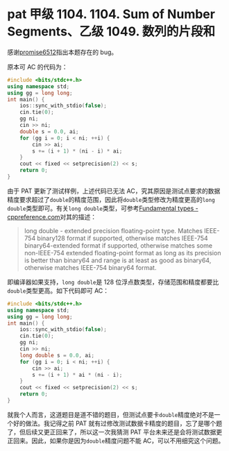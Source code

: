 # pat 甲级 1104. 1104. Sum of Number Segments、乙级 1049. 数列的片段和

感谢[promise6512](https://github.com/promise6512)指出本题存在的 bug。

原本可 AC 的代码为：

```cpp
#include <bits/stdc++.h>
using namespace std;
using gg = long long;
int main() {
    ios::sync_with_stdio(false);
    cin.tie(0);
    gg ni;
    cin >> ni;
    double s = 0.0, ai;
    for (gg i = 0; i < ni; ++i) {
        cin >> ai;
        s += (i + 1) * (ni - i) * ai;
    }
    cout << fixed << setprecision(2) << s;
    return 0;
}
```

由于 PAT 更新了测试样例，上述代码已无法 AC，究其原因是测试点要求的数据精度要求超过了`double`的精度范围，因此将`double`类型修改为精度更高的`long double`类型即可。有关`long double`类型，可参考[Fundamental types - cppreference.com](https://en.cppreference.com/w/cpp/language/types)对其的描述：

> long double - extended precision floating-point type. Matches IEEE-754 binary128 format if supported, otherwise matches IEEE-754 binary64-extended format if supported, otherwise matches some non-IEEE-754 extended floating-point format as long as its precision is better than binary64 and range is at least as good as binary64, otherwise matches IEEE-754 binary64 format.

即编译器如果支持，`long double`是 128 位浮点数类型，存储范围和精度都要比`double`类型更高。如下代码即可 AC：

```cpp
#include <bits/stdc++.h>
using namespace std;
using gg = long long;
int main() {
    ios::sync_with_stdio(false);
    cin.tie(0);
    gg ni;
    cin >> ni;
    long double s = 0.0, ai;
    for (gg i = 0; i < ni; ++i) {
        cin >> ai;
        s += (i + 1) * ai * (ni - i);
    }
    cout << fixed << setprecision(2) << s;
    return 0;
}
```

就我个人而言，这道题目是道不错的题目，但测试点要卡`double`精度绝对不是一个好的做法。我记得之前 PAT 就有过修改测试数据卡精度的题目，忘了是哪个题了，但后续又更正回来了，所以这一次我猜测 PAT 平台未来还是会将测试数据更正回来。因此，如果你是因为`double`精度问题不能 AC，可以不用细究这个问题。
